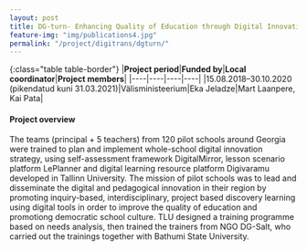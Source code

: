 ```yaml
---
layout: post
title: DG-turn- Enhancing Quality of Education through Digital Innovation in Georgian Schools  
feature-img: "img/publications4.jpg"
permalink: "/project/digitrans/dgturn/"
---
```


{:class="table table-border"}
|**Project period**|**Funded by**|**Local coordinator**|**Project members**|
|----|----|----|----|
|15.08.2018–30.10.2020 (pikendatud kuni 31.03.2021)|Välisministeerium|Eka Jeladze|Mart Laanpere, Kai Pata|

#### Project overview
The teams (principal + 5 teachers) from 120 pilot schools around Georgia were trained to plan and implement whole-school digital innovation strategy, using self-assessment framework DigitalMirror, lesson scenario platform LePlanner and digital learning resource platform Digivaramu developed in Tallinn University. The mission of pilot schools was to lead and disseminate the digital and pedagogical innovation in their region by promoting inquiry-based, interdisciplinary, project based discovery learning using digital tools in order to improve the quality of education and promotiong democratic school culture. TLU designed a training programme based on needs analysis, then trained the trainers from NGO DG-Salt, who carried out the trainings together with Bathumi State University.
